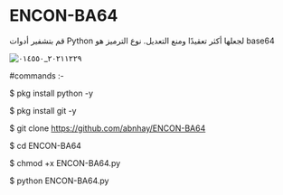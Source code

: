 # ENCON-BA64
قم بتشفير أدوات Python لجعلها أكثر تعقيدًا ومنع التعديل. نوع الترميز هو base64

![٢٠٢١١٢٢٩_٠١٤٥٥٠](https://user-images.githubusercontent.com/75506961/147613175-3e9ac37b-e18b-4a92-bd40-4413cec141a9.jpg)



#commands :-

$ pkg install python -y

$ pkg install git -y

$ git clone https://github.com/abnhay/ENCON-BA64

$ cd ENCON-BA64

$ chmod +x ENCON-BA64.py

$ python ENCON-BA64.py 
